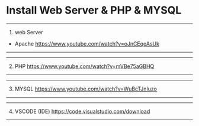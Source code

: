 # Install Web Server & PHP & MYSQL 
------------------------------------------
1. web Server
- Apache https://www.youtube.com/watch?v=oJnCEqeAsUk
-------------------------------------------


-------------------------------------------
2. PHP https://www.youtube.com/watch?v=mVBe75aGBHQ
-------------------------------------------


-------------------------------------------
3. MYSQL https://www.youtube.com/watch?v=WuBcTJnIuzo
-------------------------------------------

-------------------------------------------
4. VSCODE (IDE) https://code.visualstudio.com/download
-------------------------------------------
